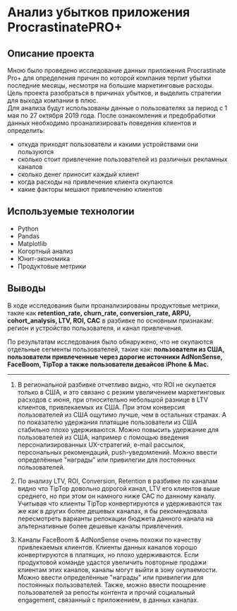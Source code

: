 # Анализ убытков приложения ProcrastinatePRO+

## Описание проекта

Мною было проведено исследование данных приложения Procrastinate Pro+ для определения причин по которой компания терпит убытки последние месяцы, несмотря на большие маркетинговые расходы.    
Цель проекта разобраться в причинах убытков, и выделить стратегии для выхода компании в плюс.    
Для анализа будут использованы данные о пользователях за период с 1 мая по 27 октября 2019 года. После ознакомления и предобработки данных необходимо проанализировать поведения клиентов и определить:

- откуда приходят пользователи и какими устройствами они пользуются
- сколько стоит привлечение пользователей из различных рекламных каналов
- сколько денег приносит каждый клиент
- когда расходы на привлечение клиента окупаются
- какие факторы мешают привлечению клиентов

## Используемые технологии
- Python
- Pandas
- Matplotlib
- Когортный анализ 
- Юнит-экономика 
- Продуктовые метрики

## Выводы

В ходе исследования были проанализированы продуктовые метрики, такие как **retention_rate, churn_rate, conversion_rate, ARPU, cohort_analysis, LTV, ROI, CAC** в разбивке по основным признакам: регион и устройство пользователя, и канал привлечения. 

По результатам исследования было обнаружено, что не окупаются отдельные сегменты пользователей, такие как: **пользователи из США, пользователи привлеченные через дорогие источники AdNonSense, FaceBoom, TipTop а также пользователи девайсов iPhone & Mac.** 

---

1. В региональной разбивке отчетливо видно, что ROI не окупается только в США, и это связано с резким увеличением маркетинговых расходов с июня, при относительно небольшой разнице в LTV клиентов, привлекаемых их США. При этом конверсия пользователей из США ощутимо лучше, чем в остальных странах. A по показателю удержания платящие пользователи из США стабильно плохо удерживаются. Можно повысить удержание для пользователей из США, например с помощью введения персонализированных UX-стратегий, e-mail рассылок, персональных рекомендаций, push-уведомлений. Можно ввести определённые "награды" или привилегии для постоянных пользователей.  
    
2. По анализу LTV, ROI, Conversion, Retention в разбивке по каналам видно что TipTop довольно дорогой канал, LTV его клиентов выше среднего, но при этом он намного ниже CAC по данному каналу. Учитывая что клиенты TipTop конвертируются и удерживаются так же как в других более дешевых каналах, я бы рекомендовала пересмотреть варианты релокации бюджета данного канала на альтернативные более дешевые каналы привлечения.
    
3. Каналы FaceBoom & AdNonSense очень похожи по качеству привлекаемых клиентов. Клиенты данных каналов хорошо конвертируются в платящих, но плохо удерживаются. Если продуктовой команде удастся увеличить повторные продажи клиентам этих каналов, каналы могут выйти в зону окупаемости. Можно ввести определённые "награды" или привилегии для постоянных пользователей.  Также, можно ввести поощрение пользователей за репосты контента и прочий социальный engagement, связанный с приложением, в данных каналах.     
